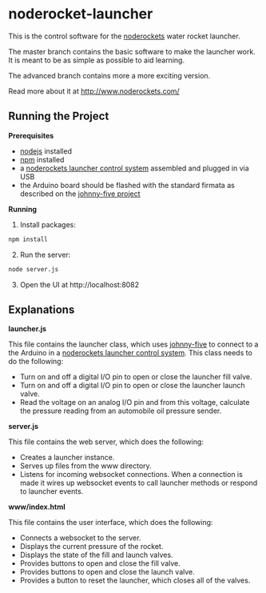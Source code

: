 noderocket-launcher
===================

This is the control software for the [noderockets](http://www.noderockets.com/) water rocket launcher.

The master branch contains the basic software to make the launcher work.  It is meant to be as simple as possible to aid learning.

The advanced branch contains more a more exciting version.

Read more about it at http://www.noderockets.com/

Running the Project
-------------------
__Prerequisites__

- [nodejs](http://nodejs.org/) installed
- [npm](https://www.npmjs.org/) installed
- a [noderockets launcher control system](http://www.noderockets.com/launcher_control.html) assembled and plugged in via USB
- the Arduino board should be flashed with the standard firmata as described on the [johnny-five project](https://github.com/rwaldron/johnny-five)

__Running__

1. Install packages:

  ```bash
npm install
  ```

2. Run the server:

  ```bash
node server.js
  ```
  
3. Open the UI at http://localhost:8082

Explanations
------------
__launcher.js__

This file contains the launcher class, which uses [johnny-five](https://github.com/rwaldron/johnny-five) to connect to a the Arduino in a [noderockets launcher control system](http://www.noderockets.com/launcher_control.html).  This class needs to do the following:
- Turn on and off a digital I/O pin to open or close the launcher fill valve.
- Turn on and off a digital I/O pin to open or close the launcher launch valve.
- Read the voltage on an analog I/O pin and from this voltage, calculate the pressure reading from an automobile oil pressure sender.

__server.js__

This file contains the web server, which does the following:
- Creates a launcher instance.
- Serves up files from the www directory.
- Listens for incoming websocket connections.  When a connection is made it wires up websocket events to call launcher methods or respond to launcher events.

__www/index.html__

This file contains the user interface, which does the following:
- Connects a websocket to the server.
- Displays the current pressure of the rocket.
- Displays the state of the fill and launch valves.
- Provides buttons to open and close the fill valve.
- Provides buttons to open and close the launch valve.
- Provides a button to reset the launcher, which closes all of the valves.
